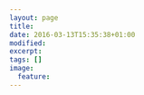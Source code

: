 ```yaml
---
layout: page
title: 
date: 2016-03-13T15:35:38+01:00
modified:
excerpt:
tags: []
image:
  feature:
---
```


